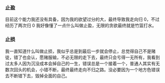 ### 止盈
目前这个能力我还没有具备，因为我的欲望过分的大，最终导致我走向归 0，不过经历了两次归 0 我好像懂了一点什么叫做止盈，无限的贪欲最终就是竹篮打水。
### 止损
我一直知道什么叫做止损，我似乎总是到最后一步就会停止，总觉得自己不是赌徒，错了也会认，愿赌服输，不必无限的走下去，最终只会亏得一无所有，我看到过太多人因为沉没成本会掉自己的一生，错误总是一个接着一个，普通人其实有无数次回头的机会，小错不断，最终最终走向不归之路。没必要因为一个地方色错误去不断错下去，毁掉全面的自己。